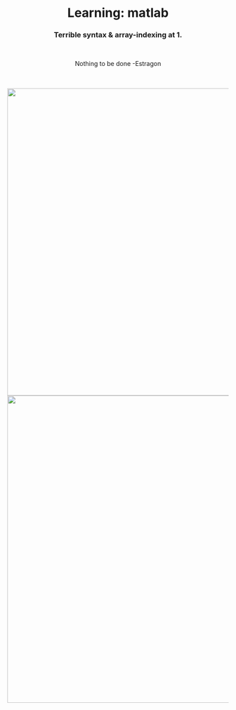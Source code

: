 <div align="center">

# Learning: matlab

### Terrible syntax & array-indexing at 1.

<br>

Nothing to be done -Estragon

<br>
<br>

<img src="https://user-images.githubusercontent.com/55017307/102819315-898fdf80-43d3-11eb-99b3-215ba882fb3b.jpg" width="700"/>
   
<img src="https://user-images.githubusercontent.com/55017307/102819319-8ac10c80-43d3-11eb-84a3-72ee7d2feab7.jpg" width="700"/>


</div>
